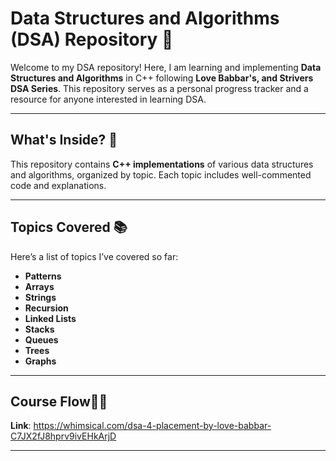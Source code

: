 # **Data Structures and Algorithms (DSA) Repository** 🚀

Welcome to my DSA repository! Here, I am learning and implementing **Data Structures and Algorithms** in C++ following **Love Babbar's, and Strivers DSA Series**. This repository serves as a personal progress tracker and a resource for anyone interested in learning DSA.

---

## **What's Inside?** 📂

This repository contains **C++ implementations** of various data structures and algorithms, organized by topic. Each topic includes well-commented code and explanations.

---

## **Topics Covered** 📚

Here’s a list of topics I’ve covered so far:

- **Patterns**
- **Arrays**
- **Strings**
- **Recursion**
- **Linked Lists**
- **Stacks**
- **Queues**
- **Trees**
- **Graphs**
    
---
## **Course Flow**🌊🌀


**Link**: https://whimsical.com/dsa-4-placement-by-love-babbar-C7JX2fJ8hprv9ivEHkArjD

---


